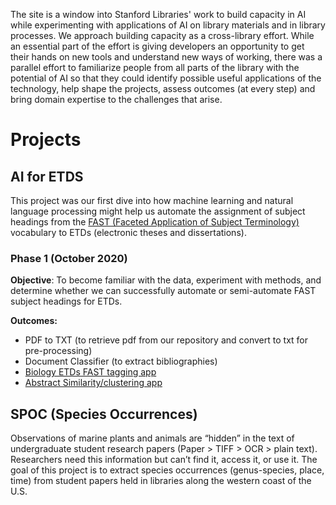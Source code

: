 The site is a window into Stanford Libraries' work to build capacity in AI while experimenting with applications of AI on library materials and in library processes. We approach building capacity as a cross-library effort. While an essential part of the effort is giving developers an opportunity to get their hands on new tools and understand new ways of working, there was a parallel effort to familiarize people from all parts of the library with the potential of AI so that they could identify possible useful applications of the technology, help shape the projects, assess outcomes (at every step) and bring domain expertise to the challenges that arise. 

# Projects

## AI for ETDS
This project was our first dive into how machine learning and natural language processing might help us automate the assignment of subject headings from the [FAST (Faceted Application of Subject Terminology)](https://www.oclc.org/research/areas/data-science/fast.html) vocabulary to ETDs (electronic theses and dissertations). 

### Phase 1 (October 2020)
**Objective**: To become familiar with the data, experiment with methods, and determine whether we can successfully automate or semi-automate FAST subject headings for ETDs.  

**Outcomes:**
- PDF to TXT (to retrieve pdf from our repository and convert to txt for pre-processing)
- Document Classifier (to extract bibliographies)
- [Biology ETDs FAST tagging app](https://biology-fast-etds.herokuapp.com/)
- [Abstract Similarity/clustering app](https://etd-abstract-similarity.herokuapp.com/)

## SPOC (Species Occurrences)
Observations of marine plants and animals are “hidden” in the text of undergraduate student research papers (Paper > TIFF > OCR > plain text). Researchers need this information but can’t find it, access it, or use it. The goal of this project is to extract species occurrences (genus-species, place, time) from student papers held in libraries along the western coast of the U.S.

